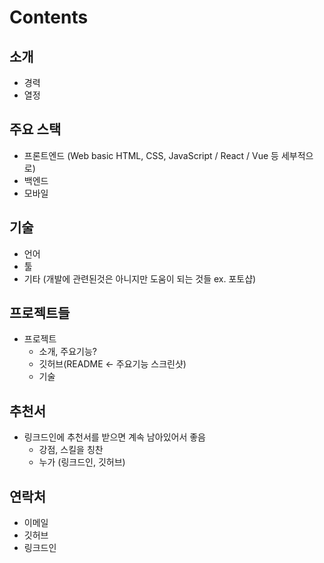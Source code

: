 # Contents

## 소개
- 경력
- 열정

## 주요 스택
- 프론트엔드 (Web basic HTML, CSS, JavaScript / React / Vue 등 세부적으로)
- 백엔드
- 모바일

## 기술
- 언어
- 툴
- 기타 (개발에 관련된것은 아니지만 도움이 되는 것들 ex. 포토샵)

## 프로젝트들
- 프로젝트
  - 소개, 주요기능?
  - 깃허브(README <- 주요기능 스크린샷)
  - 기술

## 추천서
- 링크드인에 추천서를 받으면 계속 남아있어서 좋음
  - 강점, 스킬을 칭찬
  - 누가 (링크드인, 깃허브)

## 연락처
- 이메일
- 깃허브
- 링크드인
